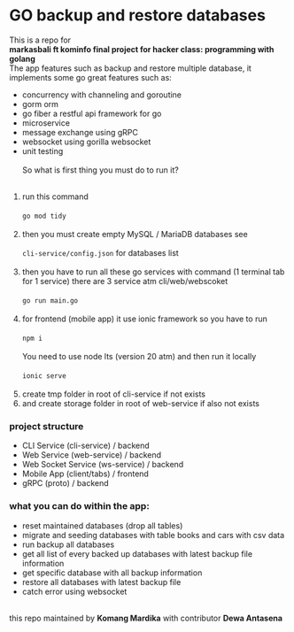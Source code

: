 # GO backup and restore databases

This is a repo for <br><b>markasbali ft kominfo final project for hacker class: programming with golang</b> <br>
The app features such as backup and restore multiple database, it implements some go great features such as:
- concurrency with channeling and goroutine 
- gorm orm
- go fiber a restful api framework for go
- microservice
- message exchange using gRPC
- websocket using gorilla websocket
- unit testing
<br><br>
So what is first thing you must do to run it? <br><br>
1. run this command <br><br>
<code>go mod tidy</code> <br><br>
2. then you must create empty MySQL / MariaDB databases see <br><br><code>cli-service/config.json</code> for databases list<br><br>
3. then you have to run all these go services with command (1 terminal tab for 1 service) there are 3 service atm cli/web/webscoket<br><br>
<code>go run main.go</code> <br><br>
4. for frontend (mobile app) it use ionic framework
so you have to run <br><br>
<code>npm i</code> <br><br>
You need to use node lts (version 20 atm) and then run it locally <br><br>
<code>ionic serve</code>
<br><br>
5. create tmp folder in root of cli-service if not exists<br>
6. and create storage folder in root of web-service if also not exists

### project structure
 
- CLI Service (cli-service) / backend
- Web Service (web-service) / backend
- Web Socket Service (ws-service) / backend
- Mobile App (client/tabs) / frontend
- gRPC (proto) / backend

### what you can do within the app: <br>
- reset maintained databases (drop all tables)
- migrate and seeding databases with table books and cars with csv data
- run backup all databases
- get all list of every backed up databases with latest backup file information
- get specific database with all backup information
- restore all databases with latest backup file
- catch error using websocket

<br>
this repo maintained by <b>Komang Mardika</b> with contributor <b>Dewa Antasena</b>